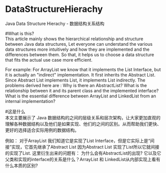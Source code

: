 # DataStructureHierachy
Java Data Structure Hierachy - 数据结构关系结构  


#What is this?  
This article mainly shows the hierarchical relationship and structure between Java data structures, Let everyone can understand the various data structures more intuitively and how they are implemented and the differences between them. So that, it helps us to choose a data structure that fits the actual use case more efficient.  
  
  For example: For ArrayList we know that it implements the List Interface, but it is actually an "indirect" implementation. It first inherits the Abstract List. Since Abstract List implements List, it implements List indirectly. The problems derived here are : Why is there an AbstractList? What is the relationship between it and its parent class and the implemented interface? What is the essential difference between ArrayList and LinkedList from an internal implementation?

#这是什么  
本文主要展示了 Java 数据结构的之间的层级关系和层次架构，让大家更加直观的理解各种数据结构以及他们是如果实现、他们的之间的区别。从而帮助我们更快、更好的选择适合实际用例的数据结构。    

 例如： 对于ArrayList 我们知道它是实现了List Interface，但是它实际上是“间接”实现，它首先继承了Abstract List 因为Abstract List 实现了List所以它就间接的实现了List. 这里衍生出来的问题有： 为什么会有AbstractList的出现? 它以及它父类和实现的interface的关系是什么？ArrayList 和 LinkedList从内部实现上看有什么本质的区别?
